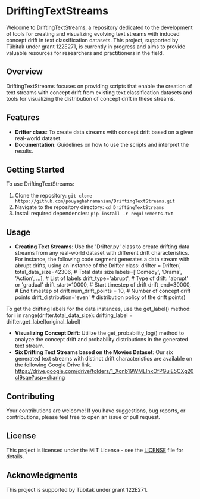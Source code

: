 # DriftingTextStreams

Welcome to DriftingTextStreams, a repository dedicated to the development of tools for creating and visualizing evolving text streams with induced concept drift in text classification datasets. This project, supported by Tübitak under grant 122E271, is currently in progress and aims to provide valuable resources for researchers and practitioners in the field.

## Overview

DriftingTextStreams focuses on providing scripts that enable the creation of text streams with concept drift from existing text classification datasets and tools for visualizing the distribution of concept drift in these streams.

## Features

- **Drifter class**: To create data streams with concept drift based on a given real-world dataset.
- **Documentation**: Guidelines on how to use the scripts and interpret the results.

## Getting Started

To use DriftingTextStreams:

1. Clone the repository: `git clone https://github.com/pouyaghahramanian/DriftingTextStreams.git`
2. Navigate to the repository directory: `cd DriftingTextStreams`
3. Install required dependencies: `pip install -r requirements.txt`

## Usage

- **Creating Text Streams**: Use the 'Drifter.py' class to create drifting data streams from any real-world dataset with different drift characteristics.
For instance, the following code segment generates a data stream with abrupt drifts, using an instance of the Drifter class:
drifter = Drifter(
    total_data_size=42306,  # Total data size
    labels=['Comedy', 'Drama', 'Action', ...],  # List of labels
    drift_type='abrupt',  # Type of drift: 'abrupt' or 'gradual'
    drift_start=10000,  # Start timestep of drift
    drift_end=30000,  # End timestep of drift
    num_drift_points = 10, # Number of concept drift points
   drift_distribution='even' # distribution policy of the drift points)

To get the drifting labels for the data instances, use the get_label() method:
for i in range(drifter.total_data_size):
    drifting_label = drifter.get_label(original_label)

- **Visualizing Concept Drift**: Utilize the get_probability_log() method to analyze the concept drift and probability distributions in the generated text stream.
- **Six Drifting Text Streams based on the Movies Dataset**: Our six generated text streams with distinct drift characteristics are available on the following Google Drive link.
https://drive.google.com/drive/folders/1_Xcnb19WMLIhxOfPGuiE5CXg20cl9sqe?usp=sharing

## Contributing

Your contributions are welcome! If you have suggestions, bug reports, or contributions, please feel free to open an issue or pull request.

## License

This project is licensed under the MIT License - see the [LICENSE](LICENSE) file for details.

## Acknowledgments

This project is supported by Tübitak under grant 122E271.
